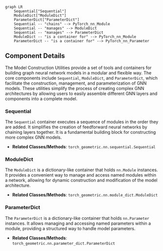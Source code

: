 ```mermaid
graph LR
    Sequential["Sequential"]
    ModuleDict["ModuleDict"]
    ParameterDict["ParameterDict"]
    Sequential -- "chains" --> PyTorch_nn_Module
    Sequential -- "manages" --> ModuleDict
    Sequential -- "manages" --> ParameterDict
    ModuleDict -- "is a container for" --> PyTorch_nn_Module
    ParameterDict -- "is a container for" --> PyTorch_nn_Parameter
```

## Component Details

The Model Construction Utilities provide a set of tools and containers for building graph neural network models in a modular and flexible way. The core components include `Sequential`, `ModuleDict`, and `ParameterDict`, which facilitate the construction, management, and parameterization of GNN models. These utilities simplify the process of creating complex GNN architectures by allowing users to easily assemble different GNN layers and components into a complete model.

### Sequential
The `Sequential` container executes a sequence of modules in the order they are added. It simplifies the creation of feedforward neural networks by chaining layers together. It is a fundamental building block for constructing more complex GNN models.
- **Related Classes/Methods**: `torch_geometric.nn.sequential.Sequential`

### ModuleDict
The `ModuleDict` is a dictionary-like container that holds `nn.Module` instances. It provides a convenient way to manage and access named modules within a network, allowing for dynamic construction and modification of the model architecture.
- **Related Classes/Methods**: `torch_geometric.nn.module_dict.ModuleDict`

### ParameterDict
The `ParameterDict` is a dictionary-like container that holds `nn.Parameter` instances. It allows managing and accessing named parameters within a module, providing a structured way to handle model parameters.
- **Related Classes/Methods**: `torch_geometric.nn.parameter_dict.ParameterDict`
